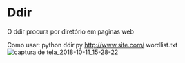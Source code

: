 # Ddir
O ddir procura por diretório em paginas web

Como usar: python ddir.py http://www.site.com/ wordlist.txt
![captura de tela_2018-10-11_15-28-22](https://user-images.githubusercontent.com/22857860/46831270-4eb4aa80-cd79-11e8-9f8f-48a19d91018b.png)
